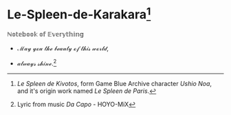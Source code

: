 # Le-Spleen-de-Karakara[^1]

[^1]: *Le Spleen de Kivotos*, form Game Blue Archive character *Ushio Noa*, and it's origin
work named *Le Spleen de Paris*.

ℕ𝕠𝕥𝕖𝕓𝕠𝕠𝕜 𝕠𝕗 𝔼𝕧𝕖𝕣𝕪𝕥𝕙𝕚𝕟𝕘

- ℳ𝒶𝓎 𝓎ℴ𝓊 𝓉𝒽ℯ 𝒷ℯ𝒶𝓊𝓉𝓎 ℴ𝒻 𝓉𝒽𝒾𝓈 𝓌ℴ𝓇𝓁𝒹,

- 𝒶𝓁𝓌𝒶𝓎𝓈 𝓈𝒽𝒾𝓃ℯ.[^2]

[^2]: Lyric from music *Da Capo* - HOYO-MiX